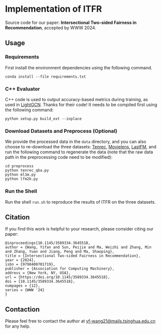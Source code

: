 # Implementation of ITFR
Source code for our paper: **Intersectional Two-sided Fairness in Recommendation**, accepted by WWW 2024.

## Usage
### Requirements
First install the environment dependencies using the following command.
```
conda install --file requirements.txt
```
### C++ Evaluator
C++ code is used to output accuracy-based metrics during training, as used in [LightGCN](https://github.com/kuandeng/LightGCN). Thanks for their code! It needs to be compiled first using the following command:
```
python setup.py build_ext --inplace
```
### Download Datasets and Preprocess (Optional)
We provide the processed data in the ```data``` directory, and you can also choose to re-download the three datasets: [Tenrec](https://static.qblv.qq.com/qblv/h5/algo-frontend/tenrec_dataset.html), [Movielens](https://grouplens.org/datasets/movielens/1m/), [LastFM](http://www.cp.jku.at/datasets/LFM-2b/), and run the following command to regenerate the data (note that the raw data path in the preprocessing code need to be modified):
```
cd preprocess
python tenrec_qba.py
python ml1m.py
python lfm2b.py
```
### Run the Shell
Run the shell ```run.sh``` to reproduce the results of ITFR on the three datasets.

## Citation
If you find this work is helpful to your research, please consider citing our paper:

```
@inproceedings{10.1145/3589334.3645518,
author = {Wang, Yifan and Sun, Peijie and Ma, Weizhi and Zhang, Min and Zhang, Yuan and Jiang, Peng and Ma, Shaoping},
title = {Intersectional Two-sided Fairness in Recommendation},
year = {2024},
isbn = {9798400701719},
publisher = {Association for Computing Machinery},
address = {New York, NY, USA},
url = {https://doi.org/10.1145/3589334.3645518},
doi = {10.1145/3589334.3645518},
numpages = {12},
series = {WWW '24}
}
```

## Contaction
Please feel free to contact the author at yf-wang21@mails.tsinghua.edu.cn for any help.
